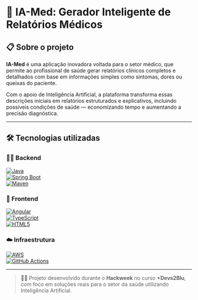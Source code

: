 # 🧠 IA-Med: Gerador Inteligente de Relatórios Médicos

## 📋 Sobre o projeto

**IA-Med** é uma aplicação inovadora voltada para o setor médico, que permite ao profissional de saúde gerar relatórios clínicos completos e detalhados com base em informações simples como sintomas, dores ou queixas do paciente.

Com o apoio de Inteligência Artificial, a plataforma transforma essas descrições iniciais em relatórios estruturados e explicativos, incluindo possíveis condições de saúde — economizando tempo e aumentando a precisão diagnóstica.

---

## 🛠️ Tecnologias utilizadas

### 👨‍⚕️ Backend

[![Java](https://img.shields.io/badge/Java-17-red?logo=java&logoColor=white)](https://www.java.com)  
[![Spring Boot](https://img.shields.io/badge/Spring%20Boot-2.7-green?logo=springboot)](https://spring.io/projects/spring-boot)  
[![Maven](https://img.shields.io/badge/Maven-Build%20Tool-orange?logo=apachemaven)](https://maven.apache.org)

### 🎨 Frontend

[![Angular](https://img.shields.io/badge/Angular-15-red?logo=angular&logoColor=white)](https://angular.io)  
[![TypeScript](https://img.shields.io/badge/TypeScript-4.x-blue?logo=typescript)](https://www.typescriptlang.org)  
[![HTML5](https://img.shields.io/badge/HTML5-E34F26?logo=html5&logoColor=white)](https://developer.mozilla.org/en-US/docs/Web/Guide/HTML/HTML5)

### ☁️ Infraestrutura

[![AWS](https://img.shields.io/badge/AWS-Cloud-yellow?logo=amazon-aws&logoColor=white)](https://aws.amazon.com)  
[![GitHub Actions](https://img.shields.io/badge/GitHub%20Actions-CI%2FCD-blue?logo=githubactions&logoColor=white)](https://github.com/features/actions)

---

> 🧑‍💻 Projeto desenvolvido durante o **Hackweek** no curso **+Devs2Blu**, com foco em soluções reais para o setor da saúde utilizando Inteligência Artificial.

